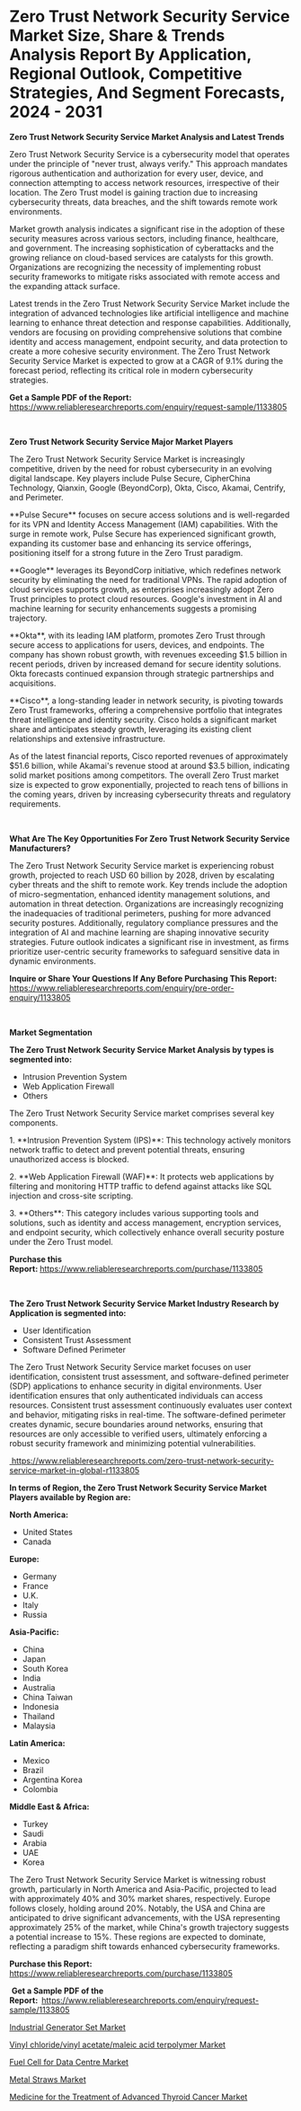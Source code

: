 <p><h1>Zero Trust Network Security Service Market Size, Share & Trends Analysis Report By Application, Regional Outlook, Competitive Strategies, And Segment Forecasts, 2024 - 2031</h1></p><p><strong>Zero Trust Network Security Service Market Analysis and Latest Trends</strong></p>
<p><p>Zero Trust Network Security Service is a cybersecurity model that operates under the principle of "never trust, always verify." This approach mandates rigorous authentication and authorization for every user, device, and connection attempting to access network resources, irrespective of their location. The Zero Trust model is gaining traction due to increasing cybersecurity threats, data breaches, and the shift towards remote work environments. </p><p>Market growth analysis indicates a significant rise in the adoption of these security measures across various sectors, including finance, healthcare, and government. The increasing sophistication of cyberattacks and the growing reliance on cloud-based services are catalysts for this growth. Organizations are recognizing the necessity of implementing robust security frameworks to mitigate risks associated with remote access and the expanding attack surface.</p><p>Latest trends in the Zero Trust Network Security Service Market include the integration of advanced technologies like artificial intelligence and machine learning to enhance threat detection and response capabilities. Additionally, vendors are focusing on providing comprehensive solutions that combine identity and access management, endpoint security, and data protection to create a more cohesive security environment. The Zero Trust Network Security Service Market is expected to grow at a CAGR of 9.1% during the forecast period, reflecting its critical role in modern cybersecurity strategies.</p></p>
<p><strong>Get a Sample PDF of the Report:&nbsp;</strong> <a href="https://www.reliableresearchreports.com/enquiry/request-sample/1133805?utm_campaign=4&utm_medium=2&utm_source=Github&utm_content=ia&utm_term=18122024&utm_id=zero-trust-network-security-service">https://www.reliableresearchreports.com/enquiry/request-sample/1133805</a></p>
<p>&nbsp;</p>
<p><strong>Zero Trust Network Security Service Major Market Players</strong></p>
<p><p>The Zero Trust Network Security Service Market is increasingly competitive, driven by the need for robust cybersecurity in an evolving digital landscape. Key players include Pulse Secure, CipherChina Technology, Qianxin, Google (BeyondCorp), Okta, Cisco, Akamai, Centrify, and Perimeter.</p><p>**Pulse Secure** focuses on secure access solutions and is well-regarded for its VPN and Identity Access Management (IAM) capabilities. With the surge in remote work, Pulse Secure has experienced significant growth, expanding its customer base and enhancing its service offerings, positioning itself for a strong future in the Zero Trust paradigm.</p><p>**Google** leverages its BeyondCorp initiative, which redefines network security by eliminating the need for traditional VPNs. The rapid adoption of cloud services supports growth, as enterprises increasingly adopt Zero Trust principles to protect cloud resources. Google's investment in AI and machine learning for security enhancements suggests a promising trajectory.</p><p>**Okta**, with its leading IAM platform, promotes Zero Trust through secure access to applications for users, devices, and endpoints. The company has shown robust growth, with revenues exceeding $1.5 billion in recent periods, driven by increased demand for secure identity solutions. Okta forecasts continued expansion through strategic partnerships and acquisitions.</p><p>**Cisco**, a long-standing leader in network security, is pivoting towards Zero Trust frameworks, offering a comprehensive portfolio that integrates threat intelligence and identity security. Cisco holds a significant market share and anticipates steady growth, leveraging its existing client relationships and extensive infrastructure.</p><p>As of the latest financial reports, Cisco reported revenues of approximately $51.6 billion, while Akamai's revenue stood at around $3.5 billion, indicating solid market positions among competitors. The overall Zero Trust market size is expected to grow exponentially, projected to reach tens of billions in the coming years, driven by increasing cybersecurity threats and regulatory requirements.</p></p>
<p>&nbsp;</p>
<p><strong>What Are The Key Opportunities For Zero Trust Network Security Service Manufacturers?</strong></p>
<p><p>The Zero Trust Network Security Service market is experiencing robust growth, projected to reach USD 60 billion by 2028, driven by escalating cyber threats and the shift to remote work. Key trends include the adoption of micro-segmentation, enhanced identity management solutions, and automation in threat detection. Organizations are increasingly recognizing the inadequacies of traditional perimeters, pushing for more advanced security postures. Additionally, regulatory compliance pressures and the integration of AI and machine learning are shaping innovative security strategies. Future outlook indicates a significant rise in investment, as firms prioritize user-centric security frameworks to safeguard sensitive data in dynamic environments.</p></p>
<p><strong>Inquire or Share Your Questions If Any Before Purchasing This Report:</strong> <a href="https://www.reliableresearchreports.com/enquiry/pre-order-enquiry/1133805?utm_campaign=4&utm_medium=2&utm_source=Github&utm_content=ia&utm_term=18122024&utm_id=zero-trust-network-security-service">https://www.reliableresearchreports.com/enquiry/pre-order-enquiry/1133805</a></p>
<p>&nbsp;</p>
<p><strong>Market Segmentation</strong></p>
<p><strong>The Zero Trust Network Security Service Market Analysis by types is segmented into:</strong></p>
<p><ul><li>Intrusion Prevention System</li><li>Web Application Firewall</li><li>Others</li></ul></p>
<p><p>The Zero Trust Network Security Service market comprises several key components. </p><p>1. **Intrusion Prevention System (IPS)**: This technology actively monitors network traffic to detect and prevent potential threats, ensuring unauthorized access is blocked.</p><p>2. **Web Application Firewall (WAF)**: It protects web applications by filtering and monitoring HTTP traffic to defend against attacks like SQL injection and cross-site scripting.</p><p>3. **Others**: This category includes various supporting tools and solutions, such as identity and access management, encryption services, and endpoint security, which collectively enhance overall security posture under the Zero Trust model.</p></p>
<p><strong>Purchase this Report:&nbsp;</strong><a href="https://www.reliableresearchreports.com/purchase/1133805?utm_campaign=4&utm_medium=2&utm_source=Github&utm_content=ia&utm_term=18122024&utm_id=zero-trust-network-security-service">https://www.reliableresearchreports.com/purchase/1133805</a></p>
<p>&nbsp;</p>
<p><strong>The Zero Trust Network Security Service Market Industry Research by Application is segmented into:</strong></p>
<p><ul><li>User Identification</li><li>Consistent Trust Assessment</li><li>Software Defined Perimeter</li></ul></p>
<p><p>The Zero Trust Network Security Service market focuses on user identification, consistent trust assessment, and software-defined perimeter (SDP) applications to enhance security in digital environments. User identification ensures that only authenticated individuals can access resources. Consistent trust assessment continuously evaluates user context and behavior, mitigating risks in real-time. The software-defined perimeter creates dynamic, secure boundaries around networks, ensuring that resources are only accessible to verified users, ultimately enforcing a robust security framework and minimizing potential vulnerabilities.</p></p>
<p><a href="https://www.reliableresearchreports.com/zero-trust-network-security-service-market-in-global-r1133805?utm_campaign=4&utm_medium=2&utm_source=Github&utm_content=ia&utm_term=18122024&utm_id=zero-trust-network-security-service">&nbsp;https://www.reliableresearchreports.com/zero-trust-network-security-service-market-in-global-r1133805</a></p>
<p><strong>In terms of Region, the Zero Trust Network Security Service Market Players available by Region are:</strong></p>
<p>
    <p> <strong> North America: </strong>
        <ul>
            <li>United States</li>
            <li>Canada</li>
        </ul>
        </p> 
    <p> <strong> Europe: </strong>
        <ul>
            <li>Germany</li>
            <li>France</li>
            <li>U.K.</li>
            <li>Italy</li>
            <li>Russia</li>
        </ul>
        </p> 
    <p> <strong> Asia-Pacific: </strong>
        <ul>
            <li>China</li>
            <li>Japan</li>
            <li>South Korea</li>
            <li>India</li>
            <li>Australia</li>
            <li>China Taiwan</li>
            <li>Indonesia</li>
            <li>Thailand</li>
            <li>Malaysia</li>
        </ul>
        </p> 
    <p> <strong> Latin America: </strong>
        <ul>
            <li>Mexico</li>
            <li>Brazil</li>
            <li>Argentina Korea</li>
            <li>Colombia</li>
        </ul>
        </p> 
    <p> <strong> Middle East & Africa: </strong>
        <ul>
            <li>Turkey</li>
            <li>Saudi</li>
            <li>Arabia</li>
            <li>UAE</li>
            <li>Korea</li>
        </ul>
    </p>
    </p>
<p><p>The Zero Trust Network Security Service Market is witnessing robust growth, particularly in North America and Asia-Pacific, projected to lead with approximately 40% and 30% market shares, respectively. Europe follows closely, holding around 20%. Notably, the USA and China are anticipated to drive significant advancements, with the USA representing approximately 25% of the market, while China's growth trajectory suggests a potential increase to 15%. These regions are expected to dominate, reflecting a paradigm shift towards enhanced cybersecurity frameworks.</p></p>
<p><strong>Purchase this Report: </strong><a href="https://www.reliableresearchreports.com/purchase/1133805?utm_campaign=4&utm_medium=2&utm_source=Github&utm_content=ia&utm_term=18122024&utm_id=zero-trust-network-security-service">https://www.reliableresearchreports.com/purchase/1133805</a></p>
<p>&nbsp;<strong>Get a Sample PDF of the Report:&nbsp;&nbsp;</strong><a href="https://www.reliableresearchreports.com/enquiry/request-sample/1133805?utm_campaign=4&utm_medium=2&utm_source=Github&utm_content=ia&utm_term=18122024&utm_id=zero-trust-network-security-service">https://www.reliableresearchreports.com/enquiry/request-sample/1133805</a></p>
<p><strong></strong></p>
<p><p><a href="https://www.linkedin.com/pulse/data-global-industrial-generator-set-markets-share-size-growth-ukvlf?utm_campaign=4&utm_medium=2&utm_source=Github&utm_content=ia&utm_term=18122024&utm_id=zero-trust-network-security-service">Industrial Generator Set Market</a></p><p><a href="https://github.com/FosterFahey91/Market-Research-Report-List-1/blob/main/vinyl-chloridevinyl-acetatemaleic-acid-terpolymer-market.md?utm_campaign=4&utm_medium=2&utm_source=Github&utm_content=ia&utm_term=18122024&utm_id=zero-trust-network-security-service">Vinyl chloride/vinyl acetate/maleic acid terpolymer Market</a></p><p><a href="https://www.linkedin.com/pulse/projected-cagr-77-fuel-cell-data-centre-market-report-dfjue?utm_campaign=4&utm_medium=2&utm_source=Github&utm_content=ia&utm_term=18122024&utm_id=zero-trust-network-security-service">Fuel Cell for Data Centre Market</a></p><p><a href="https://www.linkedin.com/pulse/f-my-mkt-intel-xkfif?utm_campaign=4&utm_medium=2&utm_source=Github&utm_content=ia&utm_term=18122024&utm_id=zero-trust-network-security-service">Metal Straws Market</a></p><p><a href="https://github.com/NarcisoFerry/Market-Research-Report-List-1/blob/main/medicine-for-the-treatment-of-advanced-thyroid-cancer-market.md?utm_campaign=4&utm_medium=2&utm_source=Github&utm_content=ia&utm_term=18122024&utm_id=zero-trust-network-security-service">Medicine for the Treatment of Advanced Thyroid Cancer Market</a></p></p>